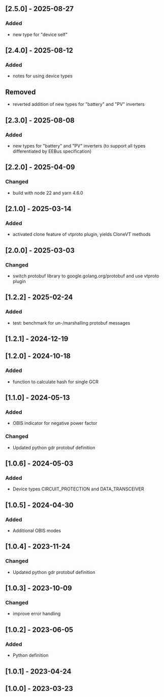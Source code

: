 ## [2.5.0] - 2025-08-27
### Added
- new type for "device self"

## [2.4.0] - 2025-08-12
### Added
- notes for using device types

## Removed
- reverted addition of new types for "battery" and "PV" inverters

## [2.3.0] - 2025-08-08
### Added
- new types for "battery" and "PV" inverters (to support all types differentiated by EEBus specification)

## [2.2.0] - 2025-04-09
### Changed
- build with node 22 and yarn 4.6.0

## [2.1.0] - 2025-03-14
### Added
- activated clone feature of vtproto plugin, yields CloneVT methods

## [2.0.0] - 2025-03-03
### Changed
- switch protobuf library to google.golang.org/protobuf and use vtproto plugin

## [1.2.2] - 2025-02-24
### Added
- test: benchmark for un-/marshalling protobuf messages

## [1.2.1] - 2024-12-19

## [1.2.0] - 2024-10-18
### Added
- function to calculate hash for single GCR

## [1.1.0] - 2024-05-13
### Added
- OBIS indicator for negative power factor

### Changed
- Updated python gdr protobuf definition

## [1.0.6] - 2024-05-03
### Added
- Device types CIRCUIT_PROTECTION and DATA_TRANSCEIVER

## [1.0.5] - 2024-04-30
### Added
- Additional OBIS modes

## [1.0.4] - 2023-11-24
### Changed
- Updated python gdr protobuf definition

## [1.0.3] - 2023-10-09
### Changed
- improve error handling

## [1.0.2] - 2023-06-05
### Added
- Python definition

## [1.0.1] - 2023-04-24

## [1.0.0] - 2023-03-23
